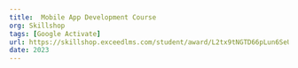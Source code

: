 ```yaml
---
title:  Mobile App Development Course
org: Skillshop
tags: [Google Activate]
url: https://skillshop.exceedlms.com/student/award/L2tx9tNGTD66pLun6SeU3Vac
date: 2023
---
```

